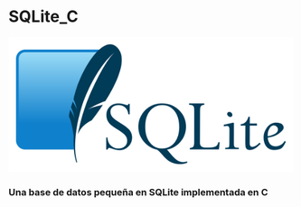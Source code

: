 # SQLite_C

<img src="https://github.com/SVT86/SVT86/blob/main/SQLite370.svg.png">

### Una base de datos pequeña en SQLite implementada en C
